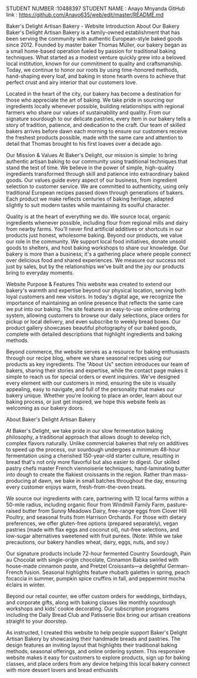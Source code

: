 STUDENT NUMBER :10488397
STUDENT NAME : Anayo Mnyanda 
GitHub link : https://github.com/Anayo635/web/edit/master/README.md

Baker's Delight Artisan Bakery - Website Introduction
About Our Bakery
Baker's Delight Artisan Bakery is a family-owned establishment that has been serving the community with authentic European-style baked goods since 2012. Founded by master baker Thomas Müller, our bakery began as a small home-based operation fueled by passion for traditional baking techniques. What started as a modest venture quickly grew into a beloved local institution, known for our commitment to quality and craftsmanship. Today, we continue to honor our roots by using time-honored methods, hand-shaping every loaf, and baking in stone hearth ovens to achieve that perfect crust and airy interior that our customers love.

Located in the heart of the city, our bakery has become a destination for those who appreciate the art of baking. We take pride in sourcing our ingredients locally whenever possible, building relationships with regional farmers who share our values of sustainability and quality. From our signature sourdough to our delicate pastries, every item in our bakery tells a story of tradition, patience, and dedication to the craft. Our team of skilled bakers arrives before dawn each morning to ensure our customers receive the freshest products possible, made with the same care and attention to detail that Thomas brought to his first loaves over a decade ago.

Our Mission & Values
At Baker's Delight, our mission is simple: to bring authentic artisan baking to our community using traditional techniques that stand the test of time. We believe in the power of simple, high-quality ingredients transformed through skill and patience into extraordinary baked goods. Our values guide every aspect of our business, from ingredient selection to customer service. We are committed to authenticity, using only traditional European recipes passed down through generations of bakers. Each product we make reflects centuries of baking heritage, adapted slightly to suit modern tastes while maintaining its soulful character.

Quality is at the heart of everything we do. We source local, organic ingredients whenever possible, including flour from regional mills and dairy from nearby farms. You'll never find artificial additives or shortcuts in our products just honest, wholesome baking. Beyond our products, we value our role in the community. We support local food initiatives, donate unsold goods to shelters, and host baking workshops to share our knowledge. Our bakery is more than a business; it's a gathering place where people connect over delicious food and shared experiences. We measure our success not just by sales, but by the relationships we've built and the joy our products bring to everyday moments.

Website Purpose & Features
This website was created to extend our bakery's warmth and expertise beyond our physical location, serving both loyal customers and new visitors. In today's digital age, we recognize the importance of maintaining an online presence that reflects the same care we put into our baking. The site features an easy-to-use online ordering system, allowing customers to browse our daily selections, place orders for pickup or local delivery, and even subscribe to weekly bread boxes. Our product gallery showcases beautiful photography of our baked goods, complete with detailed descriptions that highlight ingredients and baking methods.

Beyond commerce, the website serves as a resource for baking enthusiasts through our recipe blog, where we share seasonal recipes using our products as key ingredients. The "About Us" section introduces our team of bakers, sharing their stories and expertise, while the contact page makes it simple to reach us for special orders or event inquiries. We've designed every element with our customers in mind, ensuring the site is visually appealing, easy to navigate, and full of the personality that makes our bakery unique. Whether you're looking to place an order, learn about our baking process, or just get inspired, we hope this website feels as welcoming as our bakery doors.

About Baker's Delight Artisan Bakery

At Baker's Delight, we take pride in our slow fermentation baking philosophy, a traditional approach that allows dough to develop rich, complex flavors naturally. Unlike commercial bakeries that rely on additives to speed up the process, our sourdough undergoes a minimum 48-hour fermentation using a cherished 150-year-old starter culture, resulting in bread that's not only more flavorful but also easier to digest. Our skilled pastry chefs master French viennoiserie techniques, hand-laminating butter into dough to create the flakiest croissants in the region. Rather than mass-producing at dawn, we bake in small batches throughout the day, ensuring every customer enjoys warm, fresh-from-the-oven treats.

We source our ingredients with care, partnering with 12 local farms within a 50-mile radius, including organic flour from Windmill Family Farm, pasture-raised butter from Sunny Meadows Dairy, free-range eggs from Clover Hill Poultry, and seasonal fruits from Harrison Orchards. For those with dietary preferences, we offer gluten-free options (prepared separately), vegan pastries (made with flax eggs and coconut oil), nut-free selections, and low-sugar alternatives sweetened with fruit purées. (Note: While we take precautions, our bakery handles wheat, dairy, eggs, nuts, and soy.)

Our signature products include 72-hour fermented Country Sourdough, Pain au Chocolat with single-origin chocolate, Cinnamon Babka swirled with house-made cinnamon paste, and Pretzel Croissants—a delightful German-French fusion. Seasonal highlights feature rhubarb galettes in spring, peach focaccia in summer, pumpkin spice cruffins in fall, and peppermint mocha éclairs in winter.

Beyond our retail counter, we offer custom orders for weddings, birthdays, and corporate gifts, along with baking classes like monthly sourdough workshops and kids' cookie decorating. Our subscription programs including the Daily Bread Club and Patisserie Box bring our artisan creations straight to your doorstep.

As instructed, I created this website to help people support Baker's Delight Artisan Bakery by showcasing their handmade breads and pastries. The design features an inviting layout that highlights their traditional baking methods, seasonal offerings, and online ordering system. This responsive website makes it easy for customers to explore products, sign up for baking classes, and place orders from any device  helping this local bakery connect with more dessert lovers and bread enthusists
